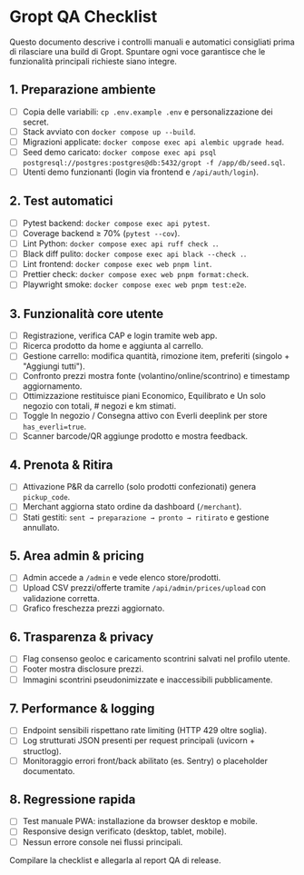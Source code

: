# Gropt QA Checklist

Questo documento descrive i controlli manuali e automatici consigliati prima di rilasciare una build di Gropt.
Spuntare ogni voce garantisce che le funzionalità principali richieste siano integre.

## 1. Preparazione ambiente
- [ ] Copia delle variabili: `cp .env.example .env` e personalizzazione dei secret.
- [ ] Stack avviato con `docker compose up --build`.
- [ ] Migrazioni applicate: `docker compose exec api alembic upgrade head`.
- [ ] Seed demo caricato: `docker compose exec api psql postgresql://postgres:postgres@db:5432/gropt -f /app/db/seed.sql`.
- [ ] Utenti demo funzionanti (login via frontend e `/api/auth/login`).

## 2. Test automatici
- [ ] Pytest backend: `docker compose exec api pytest`.
- [ ] Coverage backend ≥ 70% (`pytest --cov`).
- [ ] Lint Python: `docker compose exec api ruff check .`.
- [ ] Black diff pulito: `docker compose exec api black --check .`.
- [ ] Lint frontend: `docker compose exec web pnpm lint`.
- [ ] Prettier check: `docker compose exec web pnpm format:check`.
- [ ] Playwright smoke: `docker compose exec web pnpm test:e2e`.

## 3. Funzionalità core utente
- [ ] Registrazione, verifica CAP e login tramite web app.
- [ ] Ricerca prodotto da home e aggiunta al carrello.
- [ ] Gestione carrello: modifica quantità, rimozione item, preferiti (singolo + "Aggiungi tutti").
- [ ] Confronto prezzi mostra fonte (volantino/online/scontrino) e timestamp aggiornamento.
- [ ] Ottimizzazione restituisce piani Economico, Equilibrato e Un solo negozio con totali, # negozi e km stimati.
- [ ] Toggle In negozio / Consegna attivo con Everli deeplink per store `has_everli=true`.
- [ ] Scanner barcode/QR aggiunge prodotto e mostra feedback.

## 4. Prenota & Ritira
- [ ] Attivazione P&R da carrello (solo prodotti confezionati) genera `pickup_code`.
- [ ] Merchant aggiorna stato ordine da dashboard (`/merchant`).
- [ ] Stati gestiti: `sent → preparazione → pronto → ritirato` e gestione annullato.

## 5. Area admin & pricing
- [ ] Admin accede a `/admin` e vede elenco store/prodotti.
- [ ] Upload CSV prezzi/offerte tramite `/api/admin/prices/upload` con validazione corretta.
- [ ] Grafico freschezza prezzi aggiornato.

## 6. Trasparenza & privacy
- [ ] Flag consenso geoloc e caricamento scontrini salvati nel profilo utente.
- [ ] Footer mostra disclosure prezzi.
- [ ] Immagini scontrini pseudonimizzate e inaccessibili pubblicamente.

## 7. Performance & logging
- [ ] Endpoint sensibili rispettano rate limiting (HTTP 429 oltre soglia).
- [ ] Log strutturati JSON presenti per request principali (uvicorn + structlog).
- [ ] Monitoraggio errori front/back abilitato (es. Sentry) o placeholder documentato.

## 8. Regressione rapida
- [ ] Test manuale PWA: installazione da browser desktop e mobile.
- [ ] Responsive design verificato (desktop, tablet, mobile).
- [ ] Nessun errore console nei flussi principali.

Compilare la checklist e allegarla al report QA di release.
